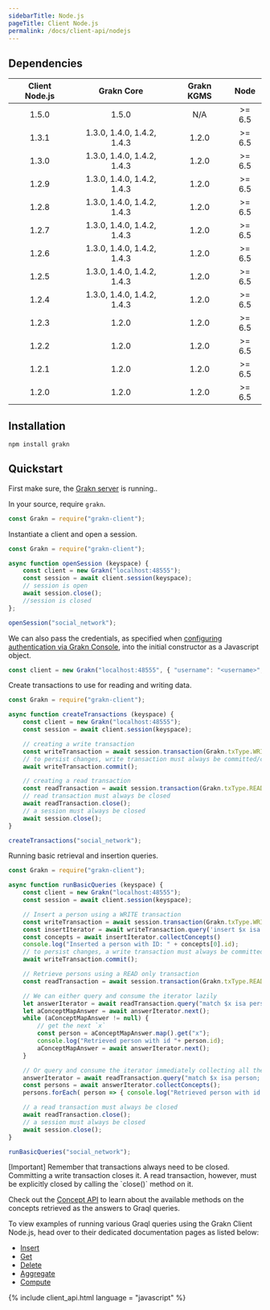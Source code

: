 ```yaml
---
sidebarTitle: Node.js
pageTitle: Client Node.js
permalink: /docs/client-api/nodejs
---
```


## Dependencies

| Client Node.js | Grakn Core                  | Grakn KGMS   |  Node  |
| :------------: | :-------------------------: | :----------: | :----: |
| 1.5.0          | 1.5.0                       | N/A          | >= 6.5 |
| 1.3.1          | 1.3.0, 1.4.0, 1.4.2, 1.4.3  | 1.2.0        | >= 6.5 |
| 1.3.0          | 1.3.0, 1.4.0, 1.4.2, 1.4.3  | 1.2.0        | >= 6.5 |
| 1.2.9          | 1.3.0, 1.4.0, 1.4.2, 1.4.3  | 1.2.0        | >= 6.5 |
| 1.2.8          | 1.3.0, 1.4.0, 1.4.2, 1.4.3  | 1.2.0        | >= 6.5 |
| 1.2.7          | 1.3.0, 1.4.0, 1.4.2, 1.4.3  | 1.2.0        | >= 6.5 |
| 1.2.6          | 1.3.0, 1.4.0, 1.4.2, 1.4.3  | 1.2.0        | >= 6.5 |
| 1.2.5          | 1.3.0, 1.4.0, 1.4.2, 1.4.3  | 1.2.0        | >= 6.5 |
| 1.2.4          | 1.3.0, 1.4.0, 1.4.2, 1.4.3  | 1.2.0        | >= 6.5 |
| 1.2.3          | 1.2.0                       | 1.2.0        | >= 6.5 |
| 1.2.2          | 1.2.0                       | 1.2.0        | >= 6.5 |
| 1.2.1          | 1.2.0                       | 1.2.0        | >= 6.5 |
| 1.2.0          | 1.2.0                       | 1.2.0        | >= 6.5 |

## Installation
```
npm install grakn
```

## Quickstart
First make sure, the [Grakn server](/docs/running-grakn/install-and-run#start-the-grakn-server) is running..

In your source, require `grakn`.

<!-- test-standalone socialNetworkNodejsClientA.js -->
```javascript
const Grakn = require("grakn-client");
```

Instantiate a client and open a session.

<!-- test-standalone socialNetworkNodejsClientB.js -->
```javascript
const Grakn = require("grakn-client");

async function openSession (keyspace) {
	const client = new Grakn("localhost:48555");
	const session = await client.session(keyspace);
	// session is open
	await session.close();
	//session is closed
};

openSession("social_network");
```

We can also pass the credentials, as specified when [configuring authentication via Grakn Console](/docs/management/users), into the initial constructor as a Javascript object.

<!-- test-ignore -->
```javascript
const client = new Grakn("localhost:48555", { "username": "<username>", "password": "<password>" });
```

Create transactions to use for reading and writing data.

<!-- test-standalone socialNetworkNodejsClientC.js -->
```javascript
const Grakn = require("grakn-client");

async function createTransactions (keyspace) {
	const client = new Grakn("localhost:48555");
	const session = await client.session(keyspace);

	// creating a write transaction
	const writeTransaction = await session.transaction(Grakn.txType.WRITE); // write transaction is open
	// to persist changes, write transaction must always be committed/closed
	await writeTransaction.commit();

	// creating a read transaction
	const readTransaction = await session.transaction(Grakn.txType.READ); // read transaction is open
	// read transaction must always be closed
	await readTransaction.close();
	// a session must always be closed
	await session.close();
}

createTransactions("social_network");
```

Running basic retrieval and insertion queries.

<!-- test-standalone socialNetworkNodejsClientD.js -->
```javascript
const Grakn = require("grakn-client");

async function runBasicQueries (keyspace) {
	const client = new Grakn("localhost:48555");
	const session = await client.session(keyspace);

	// Insert a person using a WRITE transaction
	const writeTransaction = await session.transaction(Grakn.txType.WRITE);
	const insertIterator = await writeTransaction.query('insert $x isa person, has email "x@email.com";');
	const concepts = await insertIterator.collectConcepts()
	console.log("Inserted a person with ID: " + concepts[0].id);
	// to persist changes, a write transaction must always be committed (closed)
	await writeTransaction.commit();

	// Retrieve persons using a READ only transaction
	const readTransaction = await session.transaction(Grakn.txType.READ);

	// We can either query and consume the iterator lazily
	let answerIterator = await readTransaction.query("match $x isa person; get; limit 10;");
	let aConceptMapAnswer = await answerIterator.next();
	while (aConceptMapAnswer != null) {
		// get the next `x`
		const person = aConceptMapAnswer.map().get("x");
		console.log("Retrieved person with id "+ person.id);
		aConceptMapAnswer = await answerIterator.next();
	}

	// Or query and consume the iterator immediately collecting all the results
	answerIterator = await readTransaction.query("match $x isa person; get; limit 10;");
	const persons = await answerIterator.collectConcepts();
	persons.forEach( person => { console.log("Retrieved person with id "+ person.id) });

	// a read transaction must always be closed
	await readTransaction.close();
	// a session must always be closed
	await session.close();
}

runBasicQueries("social_network");
```

<div class="note">
[Important]
Remember that transactions always need to be closed. Committing a write transaction closes it. A read transaction, however, must be explicitly closed by calling the `close()` method on it.
</div>

Check out the [Concept API](/docs/concept-api/overview) to learn about the available methods on the concepts retrieved as the answers to Graql queries.

To view examples of running various Graql queries using the Grakn Client Node.js, head over to their dedicated documentation pages as listed below:
- [Insert](/docs/query/insert-query)
- [Get](/docs/query/get-query)
- [Delete](/docs/query/delete-query)
- [Aggregate](/docs/query/aggregate-query)
- [Compute](/docs/query/compute-query)

{% include client_api.html language = "javascript" %}
